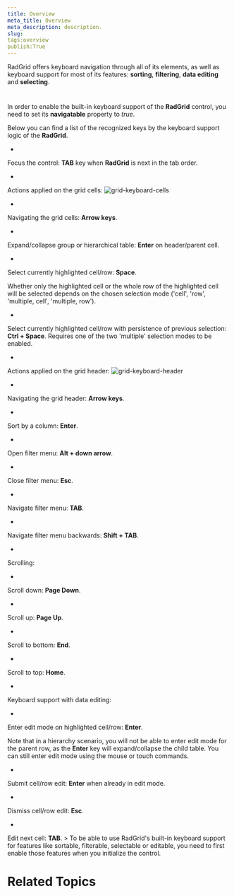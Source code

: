 ```yaml
---
title: Overview
meta_title: Overview
meta_description: description.
slug: 
tags:overview
publish:True
---
```



RadGrid offers keyboard navigation through all of its elements, as well as keyboard support for most of its features: __sorting__, 
        __filtering__, __data editing__ and __selecting__.
      

# 

In order to enable the built-in keyboard support of the __RadGrid__ control, you need to set its __navigatable__ 
          property to *true*.
        

Below you can find a list of the recognized keys by the keyboard support logic of the
          __RadGrid__.
        

* 

Focus the control: __TAB__ key when __RadGrid__ is next in the tab order.
            

* 

Actions applied on the grid cells:
            ![grid-keyboard-cells](../Media/Controls\Grid\grid-keyboard-cells.png)

* 

Navigating the grid cells: __Arrow keys__.
                

* 

Expand/collapse group or hierarchical table: __Enter__ on header/parent cell.
                

* 

Select currently highlighted cell/row: __Space__.
                

Whether only the highlighted cell or the whole row of the highlighted cell will
                  be selected depends on the chosen selection mode ('cell', 'row', 'multiple, cell', 'multiple, row').
                

* 

Select currently highlighted cell/row with persistence of previous selection: __Ctrl + Space__. Requires one of the two 'multiple' 
                  selection modes to be enabled.
                

* 

Actions applied on the grid header:
            ![grid-keyboard-header](../Media/Controls\Grid\grid-keyboard-header.png)

* 

Navigating the grid header: __Arrow keys__.
                

* 

Sort by a column: __Enter__.
                

* 

Open filter menu: __Alt + down arrow__.
                

* 

Close filter menu: __Esc__.
                

* 

Navigate filter menu: __TAB__.
                

* 

Navigate filter menu backwards: __Shift + TAB__.
                

* 

Scrolling:
            

* 

Scroll down: __Page Down__.
                

* 

Scroll up: __Page Up__.
                

* 

Scroll to bottom: __End__.
                

* 

Scroll to top: __Home__.
                

* 

Keyboard support with data editing:
            

* 

Enter edit mode on highlighted cell/row: __Enter__.
                

Note that in a hierarchy scenario, you will not be able to enter edit mode for the parent row, as the __Enter__ key will expand/collapse the 
                  child table. You can still enter edit mode using the mouse or touch commands.
                

* 

Submit cell/row edit: __Enter__ when already in edit mode.
                

* 

Dismiss cell/row edit: __Esc__.
                

* 

Edit next cell: __TAB__.
                >
            To be able to use <legacyBold xmlns="http://ddue.schemas.microsoft.com/authoring/2003/5">RadGrid's</legacyBold> built-in keyboard support for features like <legacyBold xmlns="http://ddue.schemas.microsoft.com/authoring/2003/5">sortable</legacyBold>, <legacyBold xmlns="http://ddue.schemas.microsoft.com/authoring/2003/5">filterable</legacyBold>,
            <legacyBold xmlns="http://ddue.schemas.microsoft.com/authoring/2003/5">selectable</legacyBold> or <legacyBold xmlns="http://ddue.schemas.microsoft.com/authoring/2003/5">editable</legacyBold>, you need to first enable those features when you initialize the control.
          

# Related Topics
